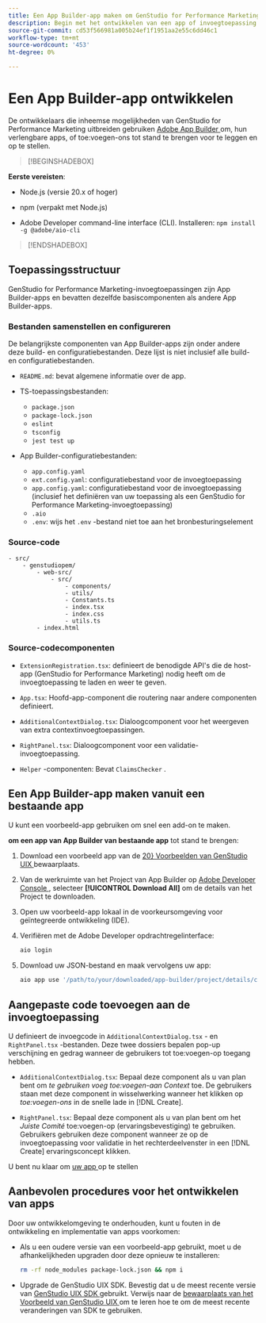 ```yaml
---
title: Een App Builder-app maken om GenStudio for Performance Marketing uit te breiden
description: Begin met het ontwikkelen van een app of invoegtoepassing.
source-git-commit: cd53f566981a005b24ef1f1951aa2e55c6dd46c1
workflow-type: tm+mt
source-wordcount: '453'
ht-degree: 0%

---
```


# Een App Builder-app ontwikkelen

De ontwikkelaars die inheemse mogelijkheden van GenStudio for Performance Marketing uitbreiden gebruiken [ Adobe App Builder ](https://developer.adobe.com/app-builder/) om, hun verlengbare apps, of toe:voegen-ons tot stand te brengen voor te leggen en op te stellen.

>[!BEGINSHADEBOX]

**Eerste vereisten**:

* Node.js (versie 20.x of hoger)

* npm (verpakt met Node.js)

* Adobe Developer command-line interface (CLI). Installeren: `npm install -g @adobe/aio-cli`

>[!ENDSHADEBOX]

## Toepassingsstructuur

GenStudio for Performance Marketing-invoegtoepassingen zijn App Builder-apps en bevatten dezelfde basiscomponenten als andere App Builder-apps.

### Bestanden samenstellen en configureren

De belangrijkste componenten van App Builder-apps zijn onder andere deze build- en configuratiebestanden. Deze lijst is niet inclusief alle build- en configuratiebestanden.

* `README.md`: bevat algemene informatie over de app.

* TS-toepassingsbestanden:

   * `package.json`
   * `package-lock.json`
   * `eslint`
   * `tsconfig`
   * `jest test up`

* App Builder-configuratiebestanden:

   * `app.config.yaml`
   * `ext.config.yaml`: configuratiebestand voor de invoegtoepassing
   * `app.config.yaml`: configuratiebestand voor de invoegtoepassing (inclusief het definiëren van uw toepassing als een GenStudio for Performance Marketing-invoegtoepassing)
   * `.aio`
   * `.env`: wijs het `.env` -bestand niet toe aan het bronbesturingselement

### Source-code

```
- src/
    - genstudiopem/
        - web-src/
            - src/
                - components/
                - utils/
                - Constants.ts
                - index.tsx
                - index.css
                - utils.ts
        - index.html
```

### Source-codecomponenten

* `ExtensionRegistration.tsx`: definieert de benodigde API&#39;s die de host-app (GenStudio for Performance Marketing) nodig heeft om de invoegtoepassing te laden en weer te geven.

* `App.tsx`: Hoofd-app-component die routering naar andere componenten definieert.

* `AdditionalContextDialog.tsx`: Dialoogcomponent voor het weergeven van extra contextinvoegtoepassingen.

* `RightPanel.tsx`: Dialoogcomponent voor een validatie-invoegtoepassing.

* `Helper` -componenten: Bevat `ClaimsChecker` .

## Een App Builder-app maken vanuit een bestaande app

U kunt een voorbeeld-app gebruiken om snel een add-on te maken.

**om een app van App Builder van bestaande app** tot stand te brengen:

1. Download een voorbeeld app van de [ 20} Voorbeelden van GenStudio UIX ](https://github.com/adobe/genstudio-uix-examples) bewaarplaats.

1. Van de werkruimte van het Project van App Builder op [ Adobe Developer Console ](https://developer.adobe.com/console/), selecteer **[!UICONTROL Download All]** om de details van het Project te downloaden.

1. Open uw voorbeeld-app lokaal in de voorkeursomgeving voor geïntegreerde ontwikkeling (IDE).

1. Verifiëren met de Adobe Developer opdrachtregelinterface:

   ```bash
   aio login
   ```

1. Download uw JSON-bestand en maak vervolgens uw app:

   ```bash
   aio app use '/path/to/your/downloaded/app-builder/project/details/config.json'
   ```

## Aangepaste code toevoegen aan de invoegtoepassing

U definieert de invoegcode in `AdditionalContextDialog.tsx` - en `RightPanel.tsx` -bestanden. Deze twee dossiers bepalen pop-up verschijning en gedrag wanneer de gebruikers tot toe:voegen-op toegang hebben.

* `AdditionalContextDialog.tsx`: Bepaal deze component als u van plan bent om _te gebruiken voeg toe:voegen-aan Context_ toe. De gebruikers staan met deze component in wisselwerking wanneer het klikken op _toe:voegen-ons_ in de snelle lade in [!DNL Create].

* `RightPanel.tsx`: Bepaal deze component als u van plan bent om het _Juiste Comité_ toe:voegen-op (ervaringsbevestiging) te gebruiken. Gebruikers gebruiken deze component wanneer ze op de invoegtoepassing voor validatie in het rechterdeelvenster in een [!DNL Create] ervaringsconcept klikken.

U bent nu klaar om [ uw app ](deploy-app.md) op te stellen

## Aanbevolen procedures voor het ontwikkelen van apps

Door uw ontwikkelomgeving te onderhouden, kunt u fouten in de ontwikkeling en implementatie van apps voorkomen:

* Als u een oudere versie van een voorbeeld-app gebruikt, moet u de afhankelijkheden upgraden door deze opnieuw te installeren:

  ```bash
  rm -rf node_modules package-lock.json && npm i
  ```

* Upgrade de GenStudio UIX SDK. Bevestig dat u de meest recente versie van [ GenStudio UIX SDK ](https://github.com/adobe/genstudio-uix-sdk) gebruikt. Verwijs naar de [ bewaarplaats van het Voorbeeld van GenStudio UIX ](https://github.com/adobe/genstudio-uix-examples) om te leren hoe te om de meest recente veranderingen van SDK te gebruiken.
